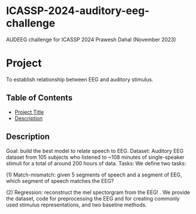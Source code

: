# ICASSP-2024-auditory-eeg-challenge
AUDEEG challenge for ICASSP 2024
Prawesh Dahal (November 2023)

# Project 

To establish relationship between EEG and auditory stimulus.

## Table of Contents

- [Project Title](#project-title)
- [Description](#description)
 

## Description

Goal: build the best model to relate speech to EEG. 
Dataset: Auditory EEG dataset from 105 subjects who listened to ~108 minutes of single-speaker stimuli for a total of around 200 hours of data. 
Tasks: We define two tasks:

(1) Match-mismatch: given 5 segments of speech and a segment of EEG, which segment of speech matches the EEG?

(2) Regression: reconstruct the mel spectorgram from the EEG! . We provide the dataset, code for preprocessing the EEG and for creating commonly used stimulus representations, and two baseline methods.
  
